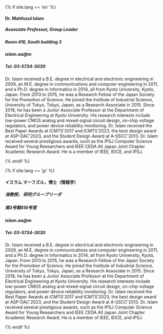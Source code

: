 {% if site.lang == 'en' %}
#### Dr. Mahfuzul Islam

##### Associate Professor, Group Leader
##### Room 416, South building 3
##### islam.aa@m
##### Tel: 03-5734-3030

Dr. Islam received a B.E. degree in electrical and electronic engineering in 2009, 
an M.E. degree in communications and computer engineering in 2011, and a Ph.D. degree in Informatics in 2014, 
all from Kyoto University, Kyoto, Japan. 
From 2013 to 2015, he was a Research Fellow of the Japan Society for the Promotion of Science. 
He joined the Institute of Industrial Science, University of Tokyo, Tokyo, Japan, as a Research Associate in 2015. 
Since 2018, he has been a Junior Associate Professor at the Department of Electrical Engineering at Kyoto University. 
His research interests include low-power CMOS analog and mixed-signal circuit design, on-chip voltage regulators, 
and power device reliability monitoring. 
Dr. Islam received the Best Paper Awards at ICMTS'2017 and ICMTS'2023, the best design award at ASP-DAC'2023, 
and the Student Design Award at A-SSCC'2013. 
Dr. Islam received several prestigious awards, such as the IPSJ Computer Science Award for Young Researchers 
and IEEE CEDA All Japan Joint Chapter Academic Research Award. 
He is a member of IEEE, IEICE, and IPSJ.

{% endif %}

{% if site.lang == 'jp' %}
#### イスラム マーフズル，博士（情報学）

##### 准教授， 研究グループリーダ
##### 南3号館416号室
##### islam.aa@m
##### Tel: 03-5734-3030

Dr. Islam received a B.E. degree in electrical and electronic engineering in 2009, 
an M.E. degree in communications and computer engineering in 2011, and a Ph.D. degree in Informatics in 2014, 
all from Kyoto University, Kyoto, Japan. 
From 2013 to 2015, he was a Research Fellow of the Japan Society for the Promotion of Science. 
He joined the Institute of Industrial Science, University of Tokyo, Tokyo, Japan, as a Research Associate in 2015. 
Since 2018, he has been a Junior Associate Professor at the Department of Electrical Engineering at Kyoto University. 
His research interests include low-power CMOS analog and mixed-signal circuit design, on-chip voltage regulators, 
and power device reliability monitoring. 
Dr. Islam received the Best Paper Awards at ICMTS'2017 and ICMTS'2023, the best design award at ASP-DAC'2023, 
and the Student Design Award at A-SSCC'2013. 
Dr. Islam received several prestigious awards, such as the IPSJ Computer Science Award for Young Researchers 
and IEEE CEDA All Japan Joint Chapter Academic Research Award. 
He is a member of IEEE, IEICE, and IPSJ.

{% endif %}
